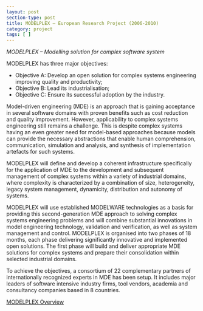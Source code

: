 ```yaml
---
layout: post
section-type: post
title: MODELPLEX – European Research Project (2006-2010)
category: project
tags: [ ]
---
```


_MODELPLEX – Modelling solution for complex software system_

MODELPLEX has three major objectives:

- Objective A: Develop an open solution for complex systems engineering improving quality and productivity;
- Objective B: Lead its industrialisation;
- Objective C: Ensure its successful adoption by the industry.

Model-driven engineering (MDE) is an approach that is gaining acceptance in several software domains with proven benefits such as cost reduction and quality improvement. However, applicability to complex systems engineering still remains a challenge. This is despite complex systems having an even greater need for model-based approaches because models can provide the necessary abstractions that enable human comprehension, communication, simulation and analysis, and synthesis of implementation artefacts for such systems.

MODELPLEX will define and develop a coherent infrastructure specifically for the application of MDE to the development and subsequent management of complex systems within a variety of industrial domains, where complexity is characterized by a combination of size, heterogeneity, legacy system management, dynamicity, distribution and autonomy of systems.

MODELPLEX will use established MODELWARE technologies as a basis for providing this second-generation MDE approach to solving complex systems engineering problems and will combine substantial innovations in model engineering technology, validation and verification, as well as system management and control. MODELPLEX is organised into two phases of 18 months, each phase delivering significantly innovative and implemented open solutions. The first phase will build and deliver appropriate MDE solutions for complex systems and prepare their consolidation within selected industrial domains.

To achieve the objectives, a consortium of 22 complementary partners of internationally recognized experts in MDE has been setup. It includes major leaders of software intensive industry firms, tool vendors, academia and consultancy companies based in 8 countries.

<a href="http://cordis.europa.eu/project/rcn/79760_en.html">MODELPLEX Overview</a>
